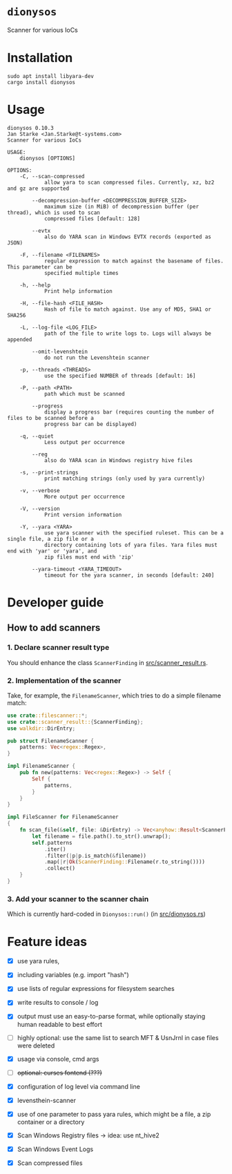 # `dionysos`
Scanner for various IoCs

# Installation

```shell
sudo apt install libyara-dev
cargo install dionysos
```

# Usage
```
dionysos 0.10.3
Jan Starke <Jan.Starke@t-systems.com>
Scanner for various IoCs

USAGE:
    dionysos [OPTIONS]

OPTIONS:
    -C, --scan-compressed
            allow yara to scan compressed files. Currently, xz, bz2 and gz are supported

        --decompression-buffer <DECOMPRESSION_BUFFER_SIZE>
            maximum size (in MiB) of decompression buffer (per thread), which is used to scan
            compressed files [default: 128]

        --evtx
            also do YARA scan in Windows EVTX records (exported as JSON)

    -F, --filename <FILENAMES>
            regular expression to match against the basename of files. This parameter can be
            specified multiple times

    -h, --help
            Print help information

    -H, --file-hash <FILE_HASH>
            Hash of file to match against. Use any of MD5, SHA1 or SHA256

    -L, --log-file <LOG_FILE>
            path of the file to write logs to. Logs will always be appended

        --omit-levenshtein
            do not run the Levenshtein scanner

    -p, --threads <THREADS>
            use the specified NUMBER of threads [default: 16]

    -P, --path <PATH>
            path which must be scanned

        --progress
            display a progress bar (requires counting the number of files to be scanned before a
            progress bar can be displayed)

    -q, --quiet
            Less output per occurrence

        --reg
            also do YARA scan in Windows registry hive files

    -s, --print-strings
            print matching strings (only used by yara currently)

    -v, --verbose
            More output per occurrence

    -V, --version
            Print version information

    -Y, --yara <YARA>
            use yara scanner with the specified ruleset. This can be a single file, a zip file or a
            directory containing lots of yara files. Yara files must end with 'yar' or 'yara', and
            zip files must end with 'zip'

        --yara-timeout <YARA_TIMEOUT>
            timeout for the yara scanner, in seconds [default: 240]

```

# Developer guide

## How to add scanners

### 1. Declare scanner result type

You should enhance the class `ScannerFinding` in [src/scanner_result.rs](src/scanner_result.rs).

### 2. Implementation of the scanner

Take, for example, the `FilenameScanner`, which tries to do a simple filename match:

```rust
use crate::filescanner::*;
use crate::scanner_result::{ScannerFinding};
use walkdir::DirEntry;

pub struct FilenameScanner {
    patterns: Vec<regex::Regex>,
}

impl FilenameScanner {
    pub fn new(patterns: Vec<regex::Regex>) -> Self {
        Self {   
            patterns,
        }
    }
}

impl FileScanner for FilenameScanner
{
    fn scan_file(&self, file: &DirEntry) -> Vec<anyhow::Result<ScannerFinding>> {
        let filename = file.path().to_str().unwrap();
        self.patterns
            .iter()
            .filter(|p|p.is_match(&filename))
            .map(|r|Ok(ScannerFinding::Filename(r.to_string())))
            .collect()
    }
}
```

### 3. Add your scanner to the scanner chain

Which is currently hard-coded in `Dionysos::run()` (in [src/dionysos.rs](src/dionysos.rs))

# Feature ideas

- [x] use yara rules,
- [x] including variables (e.g. import "hash")
- [x] use lists of regular expressions for filesystem searches
- [x] write results to console / log
- [x] output must use an easy-to-parse format, while optionally staying human readable to best effort
- [ ] highly optional: use the same list to search MFT & UsnJrnl in case files were deleted
- [x] usage via console, cmd args
- [ ] ~~optional: curses fontend (???)~~
- [x] configuration of log level via command line
- [x] levensthein-scanner
- [x] use of one parameter to pass yara rules, which might be a file, a zip container or a directory
- [x] Scan Windows Registry files -> idea: use nt_hive2
- [x] Scan Windows Event Logs
- [x] Scan compressed files

